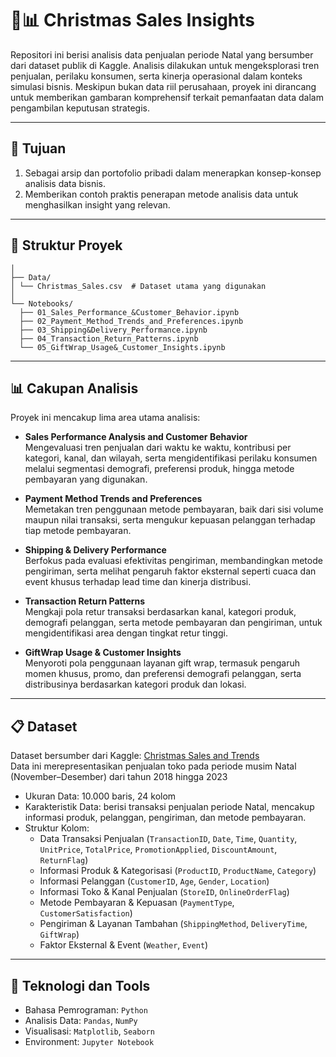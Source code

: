 # 🎄📊 Christmas Sales Insights  

Repositori ini berisi analisis data penjualan periode Natal yang bersumber dari dataset publik di Kaggle. Analisis dilakukan untuk mengeksplorasi tren penjualan, perilaku konsumen, serta kinerja operasional dalam konteks simulasi bisnis. Meskipun bukan data riil perusahaan, proyek ini dirancang untuk memberikan gambaran komprehensif terkait pemanfaatan data dalam pengambilan keputusan strategis.  

---

## 🎯 Tujuan  
1. Sebagai arsip dan portofolio pribadi dalam menerapkan konsep-konsep analisis data bisnis.  
2. Memberikan contoh praktis penerapan metode analisis data untuk menghasilkan insight yang relevan.  

---

## 📂 Struktur Proyek  
```
│
├── Data/
│ └── Christmas_Sales.csv  # Dataset utama yang digunakan
│
└── Notebooks/
  ├── 01_Sales_Performance_&Customer_Behavior.ipynb
  ├── 02_Payment_Method_Trends_and_Preferences.ipynb
  ├── 03_Shipping&Delivery_Performance.ipynb
  ├── 04_Transaction_Return_Patterns.ipynb
  └── 05_GiftWrap_Usage&_Customer_Insights.ipynb
```
---

## 📊 Cakupan Analisis  

Proyek ini mencakup lima area utama analisis:  

- **Sales Performance Analysis and Customer Behavior**  
  Mengevaluasi tren penjualan dari waktu ke waktu, kontribusi per kategori, kanal, dan wilayah, serta mengidentifikasi perilaku konsumen melalui segmentasi demografi, preferensi produk, hingga metode pembayaran yang digunakan.  

- **Payment Method Trends and Preferences**  
  Memetakan tren penggunaan metode pembayaran, baik dari sisi volume maupun nilai transaksi, serta mengukur kepuasan pelanggan terhadap tiap metode pembayaran.  

- **Shipping & Delivery Performance**  
  Berfokus pada evaluasi efektivitas pengiriman, membandingkan metode pengiriman, serta melihat pengaruh faktor eksternal seperti cuaca dan event khusus terhadap lead time dan kinerja distribusi.  

- **Transaction Return Patterns**  
  Mengkaji pola retur transaksi berdasarkan kanal, kategori produk, demografi pelanggan, serta metode pembayaran dan pengiriman, untuk mengidentifikasi area dengan tingkat retur tinggi.  

- **GiftWrap Usage & Customer Insights**  
  Menyoroti pola penggunaan layanan gift wrap, termasuk pengaruh momen khusus, promo, dan preferensi demografi pelanggan, serta distribusinya berdasarkan kategori produk dan lokasi.  
 

---

## 📋 Dataset  

Dataset bersumber dari Kaggle: [Christmas Sales and Trends](https://www.kaggle.com/datasets/ibikunlegabriel/christmas-sales-and-trends)\
Data ini merepresentasikan penjualan toko pada periode musim Natal (November–Desember) dari tahun 2018 hingga 2023 
- Ukuran Data: 10.000 baris, 24 kolom  
- Karakteristik Data: berisi transaksi penjualan periode Natal, mencakup informasi produk, pelanggan, pengiriman, dan metode pembayaran.  
- Struktur Kolom:
  - Data Transaksi Penjualan (`TransactionID`, `Date`, `Time`, `Quantity`, `UnitPrice`, `TotalPrice`, `PromotionApplied`, `DiscountAmount`, `ReturnFlag`)
  - Informasi Produk & Kategorisasi (`ProductID`, `ProductName`, `Category`)
  - Informasi Pelanggan (`CustomerID`, `Age`, `Gender`, `Location`)
  - Informasi Toko & Kanal Penjualan (`StoreID`, `OnlineOrderFlag`)
  - Metode Pembayaran & Kepuasan (`PaymentType`, `CustomerSatisfaction`)
  - Pengiriman & Layanan Tambahan (`ShippingMethod`, `DeliveryTime`, `GiftWrap`)
  - Faktor Eksternal & Event (`Weather`, `Event`)

---

## 🔧 Teknologi dan Tools  
- Bahasa Pemrograman: `Python`  
- Analisis Data: `Pandas`, `NumPy`  
- Visualisasi: `Matplotlib`, `Seaborn`  
- Environment: `Jupyter Notebook`    
 

